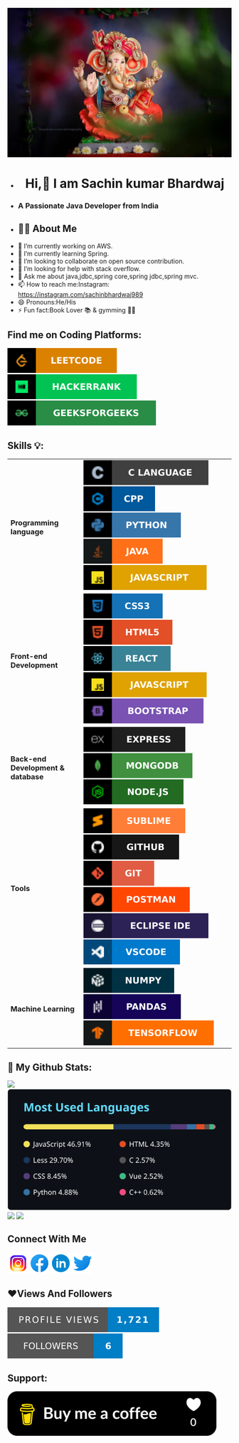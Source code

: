 <img src="https://github.com/sachinkumar35/repo2/blob/main/a1da3aad351745872fc85891324d02f5.jpg"><br>
- <H1 align="center">Hi,👋 I am Sachin kumar Bhardwaj</H1>
- <h3>A Passionate Java Developer from India</h3>
- <h2>🙋‍♂️ About Me</h2>
- 🔭 I’m currently working on AWS.</br>
- 🌱 I’m currently learning Spring.<br>
- 👯 I’m looking to collaborate on open source contribution.</br>
- 🤔 I’m looking for help with stack overflow.</br>
- 💬 Ask me about java,jdbc,spring core,spring jdbc,spring mvc.</br>
- 📫 How to reach me:Instagram: https://instagram.com/sachinbhardwaj989</br>
- 😄 Pronouns:He/His</br>
- ⚡ Fun fact:Book Lover 📚 & gymming 🏋️‍♂️</br>
<h2>Find me on Coding Platforms:</h2><a href="#"><img src="https://github.com/sachinkumar35/GitImg/blob/d42297f30959abc20496680a246c2127cb1f3990/leetcode.svg"></a><span> </span><a href="https://www.hackerrank.com/sachinbca00"><img src="https://github.com/sachinkumar35/GitImg/blob/d42297f30959abc20496680a246c2127cb1f3990/hackerrank.svg"></a><span> </span><a href="#"><img src="https://github.com/sachinkumar35/GitImg/blob/d42297f30959abc20496680a246c2127cb1f3990/geeekforgeeks.svg"></a>
 <H2>Skills 💡:</h2>
<table>
  <tr>
    <td><h3>Programming language</h3></td>
    <td><img src="https://github.com/sachinkumar35/GitImg/blob/94b875a1e918117ac95d87f2080b1bf1c381dd88/clang.svg"><span> </span><img src="https://github.com/sachinkumar35/GitImg/blob/94b875a1e918117ac95d87f2080b1bf1c381dd88/cpp.svg"><span> </span><img src="https://github.com/sachinkumar35/GitImg/blob/94b875a1e918117ac95d87f2080b1bf1c381dd88/python.svg"><span> </span><img src="https://github.com/sachinkumar35/GitImg/blob/94b875a1e918117ac95d87f2080b1bf1c381dd88/java.svg"><span> </span><img src="https://github.com/sachinkumar35/GitImg/blob/94b875a1e918117ac95d87f2080b1bf1c381dd88/javascript.svg"></td>
  </tr>
   <tr>
     <td><h3>Front-end Development</h3></td>
    <td><img src="https://github.com/sachinkumar35/GitImg/blob/fa70d1c63ff67046ef79c9a6de8825492cfdeb3a/css3.svg"><span> </span>
     <img src="https://github.com/sachinkumar35/GitImg/blob/94b875a1e918117ac95d87f2080b1bf1c381dd88/html5.svg"><span> </span><img src="https://github.com/sachinkumar35/GitImg/blob/94b875a1e918117ac95d87f2080b1bf1c381dd88/react.svg"><span> </span><img src="https://github.com/sachinkumar35/GitImg/blob/94b875a1e918117ac95d87f2080b1bf1c381dd88/javascript.svg"><span> </span><img src="https://github.com/sachinkumar35/GitImg/blob/94b875a1e918117ac95d87f2080b1bf1c381dd88/bootstrap.svg"><span> </span></td>
  </tr>
  <tr>
    <td><h3>Back-end Development & database</h3></td>
    <td><img src="https://github.com/mrverma441/jewellery_data_recorder/blob/master/express.svg"><span> </span><img src="https://github.com/mrverma441/jewellery_data_recorder/blob/master/mongodb.svg"><span> </span><img src="https://github.com/mrverma441/jewellery_data_recorder/blob/master/nodejs.svg"><span> </span></td>
  </tr>
  <tr>
    <td><h3>Tools</h3></td>
    <td><img src="https://github.com/mrverma441/jewellery_data_recorder/blob/master/sublime.svg"><span> </span><img src="https://github.com/mrverma441/jewellery_data_recorder/blob/master/github.svg"><span> </span><img src="https://github.com/mrverma441/jewellery_data_recorder/blob/master/git.svg"><span> </span><img src="https://github.com/mrverma441/jewellery_data_recorder/blob/master/postman.svg"><span> </span><img src="https://github.com/mrverma441/jewellery_data_recorder/blob/master/eclipse.svg"><span> </span><img src="https://github.com/mrverma441/jewellery_data_recorder/blob/master/vscode.svg"><span> </span></td>
  </tr>
  <tr>
    <td><h3>Machine Learning</h3></td>
    <td><img src="https://github.com/mrverma441/jewellery_data_recorder/blob/master/numpy.svg"><span> </span><img src="https://github.com/mrverma441/jewellery_data_recorder/blob/master/pandas.svg"><span> </span><img src="https://github.com/mrverma441/jewellery_data_recorder/blob/master/tensorflow.svg"><span> </span></td>
  </tr>
 
  </table>
  
<h2>📠 My Github Stats:</h2>
   

<img src="https://github-readme-stats.vercel.app/api?username=sachinkumar35&&show_icons=true&title_color=ffffff&icon_color=bb2acf&text_color=daf7dc&bg_color=151515">
<img src="https://github.com/mrverma441/jewellery_data_recorder/blob/master/4.svg">
<img src="https://github-readme-streak-stats.herokuapp.com/?user=sachinkumar35&theme=black-ice&hide_border=true">
<img src="https://activity-graph.herokuapp.com/graph?username=sachinkumar35&bg_color=0D1117&color=5BCDEC&line=5BCDEC&point=FFFFFF&hide_border=true">
<h2>Connect With Me</H2><a href="https://instagram.com/sachinbhardwaj989"><img src="https://github.com/mrverma441/jewellery_data_recorder/blob/master/icons8-instagram-48.png"></a><a href="https://www.facebook.com/naveen.bhardwaj.92505"><img src="https://github.com/mrverma441/jewellery_data_recorder/blob/master/icons8-facebook-48.png"></a><a href="https://in.linkedin.com/in/sachinkumarbca/"><img src="https://github.com/mrverma441/jewellery_data_recorder/blob/master/icons8-linkedin-circled-48.png"></a><a href="https://instagram.com/mrverma6612"><img src="https://github.com/mrverma441/jewellery_data_recorder/blob/master/icons8-twitter-48.png"></a>
<h2> ❤️Views And Followers</h2>
 <img src="https://github.com/mrverma441/jewellery_data_recorder/blob/master/pv.svg"><span> </span><img src="https://github.com/mrverma441/jewellery_data_recorder/blob/master/followers.svg">
<h2>Support:</h2><img src="https://github.com/mrverma441/jewellery_data_recorder/blob/master/buy.svg">

